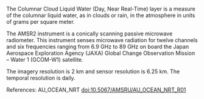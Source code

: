 The Columnar Cloud Liquid Water (Day, Near Real-Time) layer is a measure of the columnar liquid water, as in clouds or rain, in the atmosphere in units of grams per square meter.

The AMSR2 instrument is a conically scanning passive microwave radiometer. This instrument senses microwave radiation for twelve channels and six frequencies ranging from 6.9 GHz to 89 GHz on board the Japan Aerospace Exploration Agency (JAXA) Global Change Observation Mission – Water 1 (GCOM-W1) satellite.

The imagery resolution is 2 km and sensor resolution is 6.25 km. The temporal resolution is daily.

References: AU_OCEAN_NRT [doi:10.5067/AMSRU/AU_OCEAN_NRT_R01](https://doi.org/10.5067/AMSRU/AU_OCEAN_NRT_R01)
